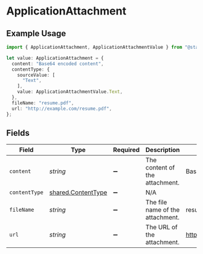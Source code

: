 # ApplicationAttachment

## Example Usage

```typescript
import { ApplicationAttachment, ApplicationAttachmentValue } from "@stackone/stackone-client-ts/sdk/models/shared";

let value: ApplicationAttachment = {
  content: "Base64 encoded content",
  contentType: {
    sourceValue: [
      "Text",
    ],
    value: ApplicationAttachmentValue.Text,
  },
  fileName: "resume.pdf",
  url: "http://example.com/resume.pdf",
};
```

## Fields

| Field                                                           | Type                                                            | Required                                                        | Description                                                     | Example                                                         |
| --------------------------------------------------------------- | --------------------------------------------------------------- | --------------------------------------------------------------- | --------------------------------------------------------------- | --------------------------------------------------------------- |
| `content`                                                       | *string*                                                        | :heavy_minus_sign:                                              | The content of the attachment.                                  | Base64 encoded content                                          |
| `contentType`                                                   | [shared.ContentType](../../../sdk/models/shared/contenttype.md) | :heavy_minus_sign:                                              | N/A                                                             |                                                                 |
| `fileName`                                                      | *string*                                                        | :heavy_minus_sign:                                              | The file name of the attachment.                                | resume.pdf                                                      |
| `url`                                                           | *string*                                                        | :heavy_minus_sign:                                              | The URL of the attachment.                                      | http://example.com/resume.pdf                                   |
